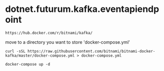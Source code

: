 # dotnet.futurum.kafka.eventapiendpoint

```
https://hub.docker.com/r/bitnami/kafka/
```

move to a directory you want to store 'docker-compose.yml'
```
curl -sSL https://raw.githubusercontent.com/bitnami/bitnami-docker-kafka/master/docker-compose.yml > docker-compose.yml
```
```
docker-compose up -d
```